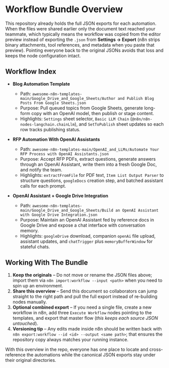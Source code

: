 # Workflow Bundle Overview

This repository already holds the full JSON exports for each automation. When the files were shared earlier only the document text reached your teammate, which typically means the workflow was copied from the editor preview instead of exporting the `.json` from **Settings → Export** (n8n strips binary attachments, tool references, and metadata when you paste that preview). Pointing everyone back to the original JSONs avoids that loss and keeps the node configuration intact.

## Workflow Index

- **Blog Automation Template**  
  - Path: `awesome-n8n-templates-main/Google_Drive_and_Google_Sheets/Author and Publish Blog Posts From Google Sheets.json`  
  - Purpose: Pull queued topics from Google Sheets, generate long-form copy with an OpenAI model, then publish or stage content.  
  - Highlights: `Settings` sheet selector, `Basic LLM Chain` (`@n8n/n8n-nodes-langchain.chainLlm`), and `SetToPublish` sheet updates so each row tracks publishing status.

- **RFP Automation With OpenAI Assistants**  
  - Path: `awesome-n8n-templates-main/OpenAI_and_LLMs/Automate Your RFP Process with OpenAI Assistants.json`  
  - Purpose: Accept RFP PDFs, extract questions, generate answers through an OpenAI Assistant, write them into a fresh Google Doc, and notify the team.  
  - Highlights: `extractFromFile` for PDF text, `Item List Output Parser` to structure questions, `googleDocs` creation step, and batched assistant calls for each prompt.

- **OpenAI Assistant + Google Drive Integration**  
  - Path: `awesome-n8n-templates-main/Google_Drive_and_Google_Sheets/Build an OpenAI Assistant with Google Drive Integration.json`  
  - Purpose: Maintain an OpenAI Assistant fed by reference docs in Google Drive and expose a chat interface with conversation memory.  
  - Highlights: `googleDrive` download, companion `openAi` file upload, assistant updates, and `chatTrigger` plus `memoryBufferWindow` for stateful chats.

## Working With The Bundle

1. **Keep the originals** – Do not move or rename the JSON files above; import them via `n8n import:workflow --input <path>` when you need to spin up an environment.  
2. **Share this overview** – Send this document so collaborators can jump straight to the right path and pull the full export instead of re-building nodes manually.  
3. **Optional combined export** – If you need a single file, create a new workflow in n8n, add three `Execute Workflow` nodes pointing to the templates, and export that master flow (_this keeps each source JSON untouched_).  
4. **Versioning tip** – Any edits made inside n8n should be written back with `n8n export:workflow --id <id> --output <same path>`; that ensures the repository copy always matches your running instance.

With this overview in the repo, everyone has one place to locate and cross-reference the automations while the canonical JSON exports stay under their original directories.
